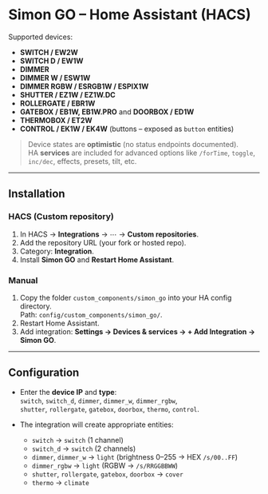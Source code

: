 # Simon GO – Home Assistant (HACS)

Supported devices:
- **SWITCH / EW2W**
- **SWITCH D / EW1W**
- **DIMMER**
- **DIMMER W / ESW1W**
- **DIMMER RGBW / ESRGB1W / ESPIX1W**
- **SHUTTER / EZ1W / EZ1W.DC**
- **ROLLERGATE / EBR1W**
- **GATEBOX / EB1W, EB1W.PRO** and **DOORBOX / ED1W**
- **THERMOBOX / ET2W**
- **CONTROL / EK1W / EK4W** (buttons – exposed as `button` entities)


> Device states are **optimistic** (no status endpoints documented).  
> HA **services** are included for advanced options like `/forTime`, `toggle`, `inc/dec`, effects, presets, tilt, etc.

---

## Installation

### HACS (Custom repository)
1. In HACS → **Integrations** → ⋯ → **Custom repositories**.  
2. Add the repository URL (your fork or hosted repo).  
3. Category: **Integration**.  
4. Install **Simon GO** and **Restart Home Assistant**.

### Manual
1. Copy the folder `custom_components/simon_go` into your HA config directory.  
   Path: `config/custom_components/simon_go/`.  
2. Restart Home Assistant.  
3. Add integration: **Settings → Devices & services → + Add Integration → Simon GO**.

---

## Configuration

- Enter the **device IP** and **type**:  
  `switch`, `switch_d`, `dimmer`, `dimmer_w`, `dimmer_rgbw`,  
  `shutter`, `rollergate`, `gatebox`, `doorbox`, `thermo`, `control`.

- The integration will create appropriate entities:
  - `switch` → `switch` (1 channel)
  - `switch_d` → `switch` (2 channels)
  - `dimmer`, `dimmer_w` → `light` (brightness 0–255 → HEX `/s/00..FF`)
  - `dimmer_rgbw` → `light` (RGBW → `/s/RRGGBBWW`)
  - `shutter`, `rollergate`, `gatebox`, `doorbox` → `cover`
  - `thermo` → `climate`